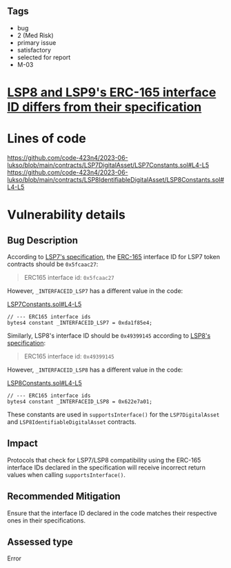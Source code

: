## Tags

- bug
- 2 (Med Risk)
- primary issue
- satisfactory
- selected for report
- M-03

# [LSP8 and LSP9's ERC-165 interface ID differs from their specification](https://github.com/code-423n4/2023-06-lukso-findings/issues/122) 

# Lines of code

https://github.com/code-423n4/2023-06-lukso/blob/main/contracts/LSP7DigitalAsset/LSP7Constants.sol#L4-L5
https://github.com/code-423n4/2023-06-lukso/blob/main/contracts/LSP8IdentifiableDigitalAsset/LSP8Constants.sol#L4-L5


# Vulnerability details

## Bug Description

According to [LSP7's specification](https://github.com/lukso-network/LIPs/blob/main/LSPs/LSP-7-DigitalAsset.md#specification), the [ERC-165](https://eips.ethereum.org/EIPS/eip-165) interface ID for LSP7 token contracts should be `0x5fcaac27`:

> ERC165 interface id: `0x5fcaac27`

However, `_INTERFACEID_LSP7` has a different value in the code:

[LSP7Constants.sol#L4-L5](https://github.com/code-423n4/2023-06-lukso/blob/main/contracts/LSP7DigitalAsset/LSP7Constants.sol#L4-L5)

```solidity
// --- ERC165 interface ids
bytes4 constant _INTERFACEID_LSP7 = 0xda1f85e4;
```

Similarly, LSP8's interface ID should be `0x49399145` according to [LSP8's specification](https://github.com/lukso-network/LIPs/blob/main/LSPs/LSP-8-IdentifiableDigitalAsset.md#specification):

> ERC165 interface id: `0x49399145`

However, `_INTERFACEID_LSP8` has a different value in the code:

[LSP8Constants.sol#L4-L5](https://github.com/code-423n4/2023-06-lukso/blob/main/contracts/LSP8IdentifiableDigitalAsset/LSP8Constants.sol#L4-L5)

```solidity
// --- ERC165 interface ids
bytes4 constant _INTERFACEID_LSP8 = 0x622e7a01;
```

These constants are used in `supportsInterface()` for the `LSP7DigitalAsset` and `LSP8IdentifiableDigitalAsset` contracts.

## Impact

Protocols that check for LSP7/LSP8 compatibility using the ERC-165 interface IDs declared in the specification will receive incorrect return values when calling `supportsInterface()`.

## Recommended Mitigation

Ensure that the interface ID declared in the code matches their respective ones in their specifications.


## Assessed type

Error